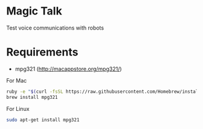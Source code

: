 # Magic Talk

Test voice communications with robots

# Requirements

* mpg321 (http://macappstore.org/mpg321/)

For Mac

```bash
ruby -e "$(curl -fsSL https://raw.githubusercontent.com/Homebrew/install/master/install)" < /dev/null 2> /dev/null
brew install mpg321
```

For Linux

```bash
sudo apt-get install mpg321
```
  